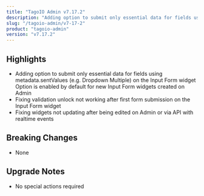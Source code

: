 ```yaml
---
title: "TagoIO Admin v7.17.2"
description: "Adding option to submit only essential data for fields using metadata.sentValues (e.g. Dropdown Multiple) on the Input Form widget Option is enabled by default for new Input Form widgets created on Admin"
slug: "/tagoio-admin/v7-17-2"
product: "tagoio-admin"
version: "v7.17.2"
---
```


## Highlights

- Adding option to submit only essential data for fields using metadata.sentValues (e.g. Dropdown Multiple) on the Input Form widget Option is enabled by default for new Input Form widgets created on Admin
- Fixing validation unlock not working after first form submission on the Input Form widget
- Fixing widgets not updating after being edited on Admin or via API with realtime events

## Breaking Changes

- None

## Upgrade Notes

- No special actions required

